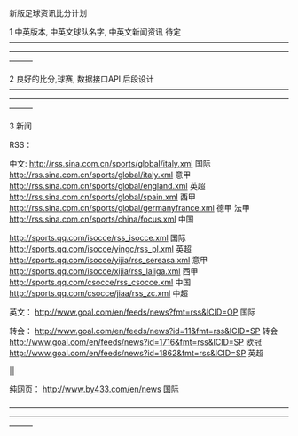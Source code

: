 新版足球资讯比分计划

1 中英版本, 中英文球队名字, 中英文新闻资讯
待定
———————————————————————————————————————————————————————————————————————————


2 良好的比分,球赛, 数据接口API
后段设计
———————————————————————————————————————————————————————————————————————————


3 新闻

RSS：

中文: 
http://rss.sina.com.cn/sports/global/italy.xml 国际 
http://rss.sina.com.cn/sports/global/italy.xml 意甲 
http://rss.sina.com.cn/sports/global/england.xml 英超 
http://rss.sina.com.cn/sports/global/spain.xml 西甲 
http://rss.sina.com.cn/sports/global/germanyfrance.xml 德甲 法甲 
http://rss.sina.com.cn/sports/china/focus.xml 中国

http://sports.qq.com/isocce/rss_isocce.xml 国际 
http://sports.qq.com/isocce/yingc/rss_pl.xml 英超 
http://sports.qq.com/isocce/yijia/rss_sereasa.xml 意甲 
http://sports.qq.com/isocce/xijia/rss_laliga.xml 西甲 
http://sports.qq.com/csocce/rss_csocce.xml 中国 
http://sports.qq.com/csocce/jiaa/rss_zc.xml 中超

英文： 
http://www.goal.com/en/feeds/news?fmt=rss&ICID=OP 国际

转会： 
http://www.goal.com/en/feeds/news?id=11&fmt=rss&ICID=SP 转会 
http://www.goal.com/en/feeds/news?id=1716&fmt=rss&ICID=SP 欧冠 
http://www.goal.com/en/feeds/news?id=1862&fmt=rss&ICID=SP 英超

||

纯网页： http://www.by433.com/en/news 国际

———————————————————————————————————————————————————————————————————————————
